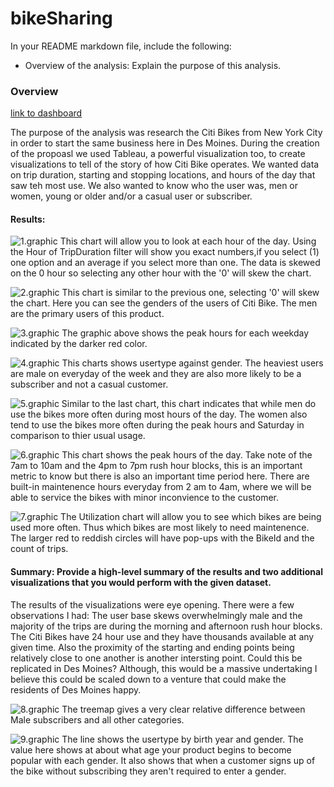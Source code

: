 # bikeSharing

In your README markdown file, include the following:
-   Overview of the analysis: Explain the purpose of this analysis.
### Overview

[link to dashboard](https://public.tableau.com/profile/d.ana.rogers3027#!/vizhome/CitiBikeModule_16159472982260/Challenge?publish=yes)

The purpose of the analysis was research the Citi Bikes from New York City in order to start the same business here in Des Moines. During the creation of the propoasl we used Tableau, a powerful visualization too, to create visualizations to tell of the story of how Citi Bike operates. We wanted data on trip duration, starting and stopping locations, and hours of the day that saw teh most use. We also wanted to know who the user was, men or women, young or older and/or a casual user or subscriber.
    
#### Results:
![1.graphic](Visuals/1.checkouttimeXcountofbikes.png)
This chart will allow you to look at each hour of the day. Using the Hour of TripDuration filter will show you exact numbers,if you select (1) one option and an average if you select more than one. The data is skewed on the 0 hour so selecting any other hour with the '0' will skew the chart.

![2.graphic](Visuals/2.checkoutimesXcountXgender.png)
This chart is similar to the previous one, selecting '0' will skew the chart. Here you can see the genders of the users of Citi Bike. The men are the primary users of this product.

![3.graphic](Visuals/3.%20peakhoursXweekday.png)
The graphic above shows the peak hours for each weekday indicated by the darker red color.

![4.graphic](Visuals/4.usertypeXgenderXweekday.png)
This charts shows usertype against gender. The heaviest users are male on everyday of the week and they are also more likely to be a subscriber and not a casual customer.

![5.graphic](Visuals/5.startendtimesXgenderX.png)
Similar to the last chart, this chart indicates that while men do use the bikes more often during most hours of the day. The women also tend to use the bikes more often during the peak hours and Saturday in comparison to thier usual usage.

![6.graphic](Visuals/6.PeakHoursAvg.png)
This chart shows the peak hours of the day. Take note of the 7am to 10am and the 4pm to 7pm rush hour blocks, this is an important metric to know but there is also an important time period here. There are built-in maintenence hours everyday from 2 am to 4am, where we will be able to service the bikes with minor inconvience to the customer.

![7.graphic](Visuals/7.utilizationchart.png)
The Utilization chart will allow you to see which bikes are being used more often. Thus which bikes are most likely to need maintenence. The larger red to reddish circles will have pop-ups with the BikeId and the count of trips.

#### Summary: Provide a high-level summary of the results and two additional visualizations that you would perform with the given dataset.

The results of the visualizations were eye opening. There were a few observations I had: The user base skews overwhelmingly male and the majority of the trips are during the morning and afternoon rush hour blocks. The Citi Bikes have 24 hour use and they have thousands available at any given time. Also the proximity of the starting and ending points being relatively close to one another is another intersting point. Could this be replicated in Des Moines? Although, this would be a massive undertaking I believe this could be scaled down to a venture that could make the residents of Des Moines happy.

![8.graphic](Visuals/1additional.png)
The treemap gives a very clear relative difference between Male subscribers and all other categories.

![9.graphic](Visuals/2additional.png)
The line shows the usertype by birth year and gender. The value here shows at about what age your product begins to become popular with each gender. It also shows that when a customer signs up of the bike without subscribing they aren't required to enter a gender.

